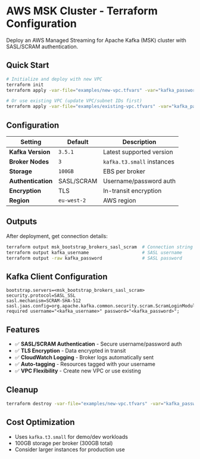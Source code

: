 # AWS MSK Cluster - Terraform Configuration

Deploy an AWS Managed Streaming for Apache Kafka (MSK) cluster with SASL/SCRAM authentication.

## Quick Start

```bash
# Initialize and deploy with new VPC
terraform init
terraform apply -var-file="examples/new-vpc.tfvars" -var="kafka_password=YourSecurePassword"

# Or use existing VPC (update VPC/subnet IDs first)
terraform apply -var-file="examples/existing-vpc.tfvars" -var="kafka_password=YourSecurePassword"
```

## Configuration

| Setting | Default | Description |
|---------|---------|-------------|
| **Kafka Version** | `3.5.1` | Latest supported version |
| **Broker Nodes** | `3` | `kafka.t3.small` instances |
| **Storage** | `100GB` | EBS per broker |
| **Authentication** | SASL/SCRAM | Username/password auth |
| **Encryption** | TLS | In-transit encryption |
| **Region** | `eu-west-2` | AWS region |

## Outputs

After deployment, get connection details:

```bash
terraform output msk_bootstrap_brokers_sasl_scram  # Connection string
terraform output kafka_username                    # SASL username
terraform output -raw kafka_password               # SASL password
```

## Kafka Client Configuration

```properties
bootstrap.servers=<msk_bootstrap_brokers_sasl_scram>
security.protocol=SASL_SSL
sasl.mechanism=SCRAM-SHA-512
sasl.jaas.config=org.apache.kafka.common.security.scram.ScramLoginModule required username="<kafka_username>" password="<kafka_password>";
```

## Features

- ✅ **SASL/SCRAM Authentication** - Secure username/password auth
- ✅ **TLS Encryption** - Data encrypted in transit
- ✅ **CloudWatch Logging** - Broker logs automatically sent
- ✅ **Auto-tagging** - Resources tagged with your username
- ✅ **VPC Flexibility** - Create new VPC or use existing

## Cleanup

```bash
terraform destroy -var-file="examples/new-vpc.tfvars" -var="kafka_password=YourSecurePassword"
```

## Cost Optimization

- Uses `kafka.t3.small` for demo/dev workloads
- 100GB storage per broker (300GB total)
- Consider larger instances for production use